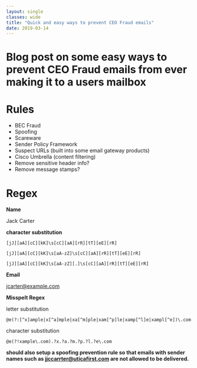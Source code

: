 ```yaml
---
layout: single
classes: wide
title: "Quick and easy ways to prevent CEO Fraud emails"
date: 2019-03-14
---
```


# Blog post on some easy ways to prevent CEO Fraud emails from ever making it to a users mailbox

# Rules

- BEC Fraud
- Spoofing
- Scareware
- Sender Policy Framework
- Suspect URLs (built into some email gateway products)
- Cisco Umbrella (content filtering)
- Remove sensitive header info?
- Remove message stamps?

# Regex

**Name**

Jack Carter

**character substitution**

``` Regex
[jJ][aA][cC][kK]\s[cC][aA][rR][tT][eE][rR]

[jJ][aA][cC][kK]\s[aA-zZ]\s[cC][aA][rR][tT][eE][rR]

[jJ][aA][cC][kK]\s[aA-zZ][.]\s[cC][aA][rR][tT][eE][rR]
```

**Email**

jcarter@example.com

**Misspelt Regex**

letter substitution
``` Regex
@e(?:[^x]ample|x[^a]mple|xa[^m]ple|xam[^p]le|xamp[^l]e|xampl[^e])\.com
```

character substitution
``` Regex
@e(?!xample\.com).?x.?a.?m.?p.?l.?e\.com
```

**should also setup a spoofing prevention rule so that emails with sender names such as jjccarrter@uticafirst.com are not allowed to be delivered.**